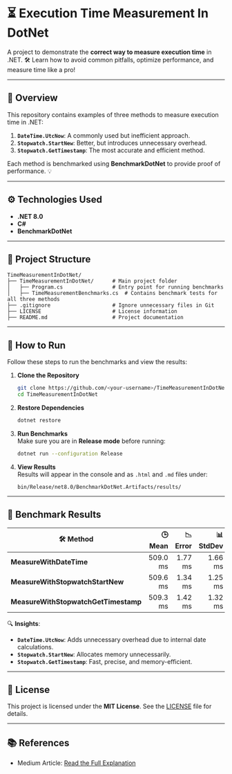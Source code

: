 # **⏳ Execution Time Measurement In DotNet**

A project to demonstrate the **correct way to measure execution time** in .NET. 🛠️ Learn how to avoid common pitfalls, optimize performance, and measure time like a pro!

---

## **📖 Overview**

This repository contains examples of three methods to measure execution time in .NET:
1. **`DateTime.UtcNow`**: A commonly used but inefficient approach.
2. **`Stopwatch.StartNew`**: Better, but introduces unnecessary overhead.
3. **`Stopwatch.GetTimestamp`**: The most accurate and efficient method.

Each method is benchmarked using **BenchmarkDotNet** to provide proof of performance. 💡

---

## **⚙️ Technologies Used**

- **.NET 8.0**  
- **C#**  
- **BenchmarkDotNet**  

---

## **📂 Project Structure**

```plaintext
TimeMeasurementInDotNet/
├── TimeMeasurementInDotNet/      # Main project folder
│   ├── Program.cs                # Entry point for running benchmarks
│   ├── TimeMeasurementBenchmarks.cs  # Contains benchmark tests for all three methods
├── .gitignore                    # Ignore unnecessary files in Git
├── LICENSE                       # License information
├── README.md                     # Project documentation
```

---

## **🚀 How to Run**

Follow these steps to run the benchmarks and view the results:

1. **Clone the Repository**  
   ```bash
   git clone https://github.com/<your-username>/TimeMeasurementInDotNet.git
   cd TimeMeasurementInDotNet
   ```

2. **Restore Dependencies**  
   ```bash
   dotnet restore
   ```

3. **Run Benchmarks**  
   Make sure you are in **Release mode** before running:
   ```bash
   dotnet run --configuration Release
   ```

4. **View Results**  
   Results will appear in the console and as `.html` and `.md` files under:
   ```plaintext
   bin/Release/net8.0/BenchmarkDotNet.Artifacts/results/
   ```

---

## **🔬 Benchmark Results**

| 🛠️ **Method**                      | 🕒 **Mean** | 📉 **Error** | 📊 **StdDev** | 💾 **Allocated** |
|------------------------------------|------------:|-------------:|--------------:|-----------------:|
| **MeasureWithDateTime**            | 509.0 ms    | 1.77 ms      | 1.66 ms       | 1.1 KB           |
| **MeasureWithStopwatchStartNew**   | 509.6 ms    | 1.34 ms      | 1.25 ms       | 1.14 KB          |
| **MeasureWithStopwatchGetTimestamp** | 509.3 ms    | 1.42 ms      | 1.32 ms       | 1.1 KB           |

🔍 **Insights**:
- **`DateTime.UtcNow`**: Adds unnecessary overhead due to internal date calculations.  
- **`Stopwatch.StartNew`**: Allocates memory unnecessarily.  
- **`Stopwatch.GetTimestamp`**: Fast, precise, and memory-efficient.  

---

## **📜 License**

This project is licensed under the **MIT License**. See the [LICENSE](LICENSE) file for details.

---

## **📚 References**

- Medium Article: [Read the Full Explanation](https://medium.com/@shamuddin/stop-measuring-time-wrongly-in-net-the-right-way-to-measure-execution-time-291b04371750)
